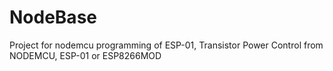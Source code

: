# NodeBase
Project for nodemcu programming of ESP-01, Transistor Power Control from NODEMCU, ESP-01 or ESP8266MOD 
